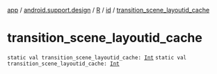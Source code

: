 [app](../../../index.md) / [android.support.design](../../index.md) / [R](../index.md) / [id](index.md) / [transition_scene_layoutid_cache](.)

# transition_scene_layoutid_cache

`static val transition_scene_layoutid_cache: `[`Int`](https://kotlinlang.org/api/latest/jvm/stdlib/kotlin/-int/index.html)
`static val transition_scene_layoutid_cache: `[`Int`](https://kotlinlang.org/api/latest/jvm/stdlib/kotlin/-int/index.html)